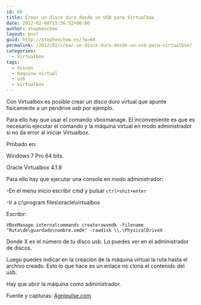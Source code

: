 ```yaml
---
id: 68
title: Crear un disco duro desde un USB para Virtualbox
date: 2012-02-08T15:56:52+00:00
author: stephenchow
layout: post
guid: http://stephenchow.es/?p=68
permalink: /2012/02/crear-un-disco-duro-desde-un-usb-para-virtualbox/
categories:
  - Virtualbox
tags:
  - discos
  - maquina virtual
  - usb
  - virtualbox
---
```

Con Virtualbox es posible crear un disco duro virtual que apunte fisicamente a un pendrive usb por ejemplo.
  
Para ello hay que usar el comando vboxmanage. El inconveniente es que es necesario ejecutar el comando y la máquina virtual en modo administrador si no da error al iniciar Virtualbox.
  
Probado en:
  
Windows 7 Pro 64 bits.
  
Oracle Virtualbox 4.1.8

Para ello hay que ejecutar una consola en modo administrador:
  
-En el menu inicio escribir cmd y pulsar `ctrl+shit+enter`
  
-Ir a c:\program files\oracle\virtualbox
  
Escribir:
  
`VBoxManage internalcommands createrawvmdk -filename "Ruta\de\guardado\nombre.vmdk" -rawdisk \\.\PhysicalDriveX`
  
Donde X es el número de tu disco usb. Lo puedes ver en el administrador de discos.
  
Luego puedes indicar en la creación de la máquina virtual la ruta hasta el archivo creado. Esto lo que hace es un enlace no clona el contenido del usb.
  
Hay que abrir la máquina como administrador.
  
Fuente y capturas: <a href="http://agnipulse.com/2009/07/boot-your-usb-drive-in-virtualbox/" title="Agnipulse" target="_blank">Agnipulse.com</a>